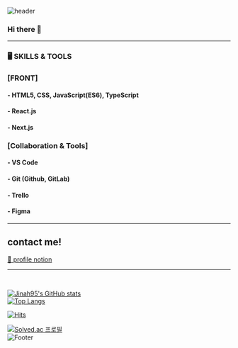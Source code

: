 ![header](https://capsule-render.vercel.app/api?type=Slice&text=I'm%20Frontend%20Engineer%20Jinah👋&fontColor=skyblue&fontSize=40&animation=twinkling&color=gradient&height=210)
### Hi there 👋

<!--
**jinah95/jinah95** is a ✨ _special_ ✨ repository because its `README.md` (this file) appears on your GitHub profile.

Here are some ideas to get you started:

- 🔭 I’m currently working on ...
- 🌱 I’m currently learning ...
- 👯 I’m looking to collaborate on ...
- 🤔 I’m looking for help with ...
- 💬 Ask me about ...
- 📫 How to reach me: ...
- 😄 Pronouns: ...
- ⚡ Fun fact: ...
-->

<hr />

### 🖥 SKILLS & TOOLS 
### [FRONT]
#### - HTML5, CSS, JavaScript(ES6), TypeScript
#### - React.js
#### - Next.js

### [Collaboration & Tools]
#### - VS Code
#### - Git (Github, GitLab)
#### - Trello
#### - Figma

<hr />

## contact me!
[🔗 profile notion](https://www.notion.so/frontend-jinah/Frontend-developer-Jin-ah-s-profile-30666a796cd24a3baab246d380a02e87)

<hr /><br />

[![Jinah95's GitHub stats](https://github-readme-stats.vercel.app/api?username=jinah95)](https://github.com/jinah95/github-readme-stats)<br />
[![Top Langs](https://github-readme-stats.vercel.app/api/top-langs/?username=jinah95&hide=jupyter%20notebook)](https://github.com/jinah95/github-readme-stats)

[![Hits](https://hits.seeyoufarm.com/api/count/incr/badge.svg?url=https%3A%2F%2Fgithub.com%2Fjinah95&count_bg=%23C1E7A5&title_bg=%239FCCFF&icon=github.svg&icon_color=%23FFF9F9&title=jinah95%27s+github&edge_flat=false)](https://hits.seeyoufarm.com)

[![Solved.ac
프로필](http://mazassumnida.wtf/api/mini/generate_badge?boj=jinah9595)](https://solved.ac/jinah9595)<br />
![Footer](https://capsule-render.vercel.app/api?type=waving&color=auto&height=200&section=footer)

